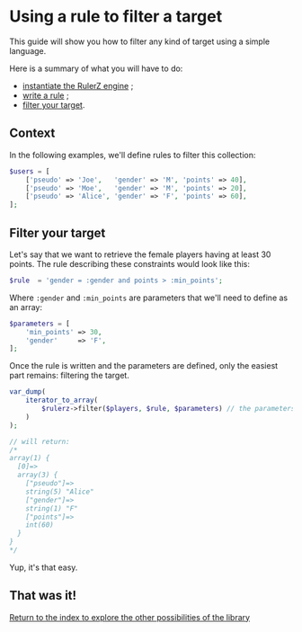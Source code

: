 Using a rule to filter a target
===============================

This guide will show you how to filter any kind of target using a simple language.

Here is a summary of what you will have to do:

 * [instantiate the RulerZ engine](writing_rules.md#step-1-instantiate-the-rulerz-engine) ;
 * [write a rule](writing_rules.md#step-2-write-a-rule) ;
 * [filter your target](#filter-your-target).

## Context

In the following examples, we'll define rules to filter this collection:

```php
$users = [
    ['pseudo' => 'Joe',   'gender' => 'M', 'points' => 40],
    ['pseudo' => 'Moe',   'gender' => 'M', 'points' => 20],
    ['pseudo' => 'Alice', 'gender' => 'F', 'points' => 60],
];
```

## Filter your target

Let's say that we want to retrieve the female players having at least 30 points.
The rule describing these constraints would look like this:

```php
$rule  = 'gender = :gender and points > :min_points';
```

Where `:gender` and `:min_points` are parameters that we'll need to define as
an array:

```php
$parameters = [
    'min_points' => 30,
    'gender'     => 'F',
];
```

Once the rule is written and the parameters are defined, only the easiest part
remains: filtering the target.

```php
var_dump(
    iterator_to_array(
        $rulerz->filter($players, $rule, $parameters) // the parameters can be omitted if empty
    )
);

// will return:
/*
array(1) {
  [0]=>
  array(3) {
    ["pseudo"]=>
    string(5) "Alice"
    ["gender"]=>
    string(1) "F"
    ["points"]=>
    int(60)
  }
}
*/
```

Yup, it's that easy.

## That was it!

[Return to the index to explore the other possibilities of the library](index.md)

